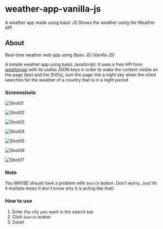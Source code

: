# weather-app-vanilla-js
A weather app made using basic JS
Shows the weather using the Weather API

## About
Real-time weather web app using Basic JS (Vanilla JS)

A simple weather app using basic JavaScript. It uses a free API from [weatherapi](https://www.weatherapi.com/) with its useful JSON keys
in order to make the content visible on the page (text and the SVGs), turn the page into a night sky when the client searches for the weather of a country that is in a night period

### Screenshots
![Shot01](https://user-images.githubusercontent.com/124906353/218440706-64a5a2d1-b948-40eb-89cd-46bf39c03b58.PNG)

![Shot02](https://user-images.githubusercontent.com/124906353/218440715-a6596340-48e5-4ef1-8966-9277bb5c82c2.PNG)

![Shot03](https://user-images.githubusercontent.com/124906353/218440722-72bc79e5-cc9f-45f2-b471-f7167bad38bd.PNG)

![Shot04](https://user-images.githubusercontent.com/124906353/218440726-762a5a7c-e9e0-438c-ade3-b462b288f8b2.PNG)

![Shot05](https://user-images.githubusercontent.com/124906353/218440729-4ad4ae5f-17d6-4970-95da-64cbfd9647f1.PNG)

![Shot06](https://user-images.githubusercontent.com/124906353/218440731-7bba54d5-5b44-4491-82d7-91ef9dbfab24.PNG)

![Shot07](https://user-images.githubusercontent.com/124906353/218440740-5c85b07f-60bd-41a0-91ff-e444cf23dd24.PNG)

### Note
You MAYBE should have a problem with `Search` button. Don't worry. Just hit it multiple times (I don't know why it is acting like that)

### How to use
1. Enter the city you want in the search bar
2. Click `Search` button
3. Done!
